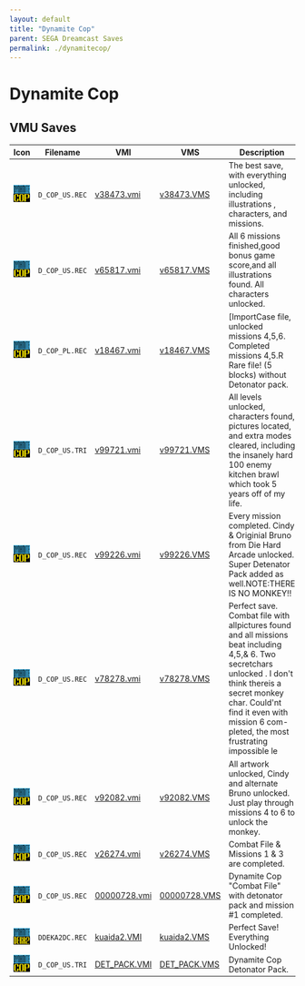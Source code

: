 ```yaml
---
layout: default
title: "Dynamite Cop"
parent: SEGA Dreamcast Saves
permalink: ./dynamitecop/
---
```

# Dynamite Cop

## VMU Saves

| Icon | Filename | VMI | VMS | Description |
|------|----------|-----|-----|-------------|
| ![Dynamite Cop](../icons/D_COP_US.REC.GIF) | `D_COP_US.REC` | [v38473.vmi](v38473.vmi) | [v38473.VMS](v38473.VMS) | The best save, with everything unlocked, including illustrations , characters,  and missions.  |
| ![Dynamite Cop](../icons/D_COP_US.REC.GIF) | `D_COP_US.REC` | [v65817.vmi](v65817.vmi) | [v65817.VMS](v65817.VMS) | All 6 missions finished,good bonus game score,and all illustrations found. All characters unlocked.  |
| ![Dynamite Cop](../icons/D_COP_PL.REC.GIF) | `D_COP_PL.REC` | [v18467.vmi](v18467.vmi) | [v18467.VMS](v18467.VMS) | [ImportCase file, unlocked missions 4,5,6. Completed missions 4,5.R Rare file! (5 blocks) without Detonator pack.  |
| ![Dynamite Cop](../icons/D_COP_US.TRI.GIF) | `D_COP_US.TRI` | [v99721.vmi](v99721.vmi) | [v99721.VMS](v99721.VMS) | All levels unlocked, characters found, pictures located, and extra modes cleared, including the insanely hard 100 enemy kitchen brawl which took 5 years off of my life.  |
| ![Dynamite Cop](../icons/D_COP_US.REC.GIF) | `D_COP_US.REC` | [v99226.vmi](v99226.vmi) | [v99226.VMS](v99226.VMS) | Every mission completed. Cindy & Originial Bruno from Die Hard Arcade unlocked. Super Detenator Pack added as well.NOTE:THERE IS NO MONKEY!!  |
| ![Dynamite Cop](../icons/D_COP_US.REC.GIF) | `D_COP_US.REC` | [v78278.vmi](v78278.vmi) | [v78278.VMS](v78278.VMS) | Perfect save. Combat file with allpictures found and all missions beat including 4,5,& 6. Two secretchars unlocked . I don't think thereis a secret monkey char. Could'nt find it even with mission 6 com-pleted, the most frustrating impossible le |
| ![Dynamite Cop](../icons/D_COP_US.REC.GIF) | `D_COP_US.REC` | [v92082.vmi](v92082.vmi) | [v92082.VMS](v92082.VMS) | All artwork unlocked, Cindy and alternate Bruno unlocked. Just play through missions 4 to 6 to unlock the monkey.  |
| ![Dynamite Cop](../icons/D_COP_US.REC.GIF) | `D_COP_US.REC` | [v26274.vmi](v26274.vmi) | [v26274.VMS](v26274.VMS) | Combat File & Missions 1 & 3 are completed.  |
| ![Dynamite Cop](../icons/D_COP_US.REC.GIF) | `D_COP_US.REC` | [00000728.vmi](00000728.vmi) | [00000728.VMS](00000728.VMS) | Dynamite Cop "Combat File" with detonator pack and mission #1 completed.  |
| ![Dynamite Cop](../icons/DDEKA2DC.REC.GIF) | `DDEKA2DC.REC` | [kuaida2.VMI](kuaida2.VMI) | [kuaida2.VMS](kuaida2.VMS) | Perfect Save! Everything Unlocked! |
| ![Dynamite Cop](../icons/D_COP_US.TRI.GIF) | `D_COP_US.TRI` | [DET_PACK.VMI](DET_PACK.VMI) | [DET_PACK.VMS](DET_PACK.VMS) | Dynamite Cop Detonator Pack. |
